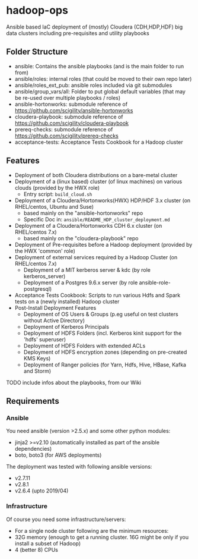 # hadoop-ops
Ansible based IaC deployment of (mostly) Cloudera (CDH,HDP,HDF) big data clusters including pre-requisites and utility playbooks

## Folder Structure
* ansible: Contains the ansible playbooks (and is the main folder to run from)
* ansible/roles: internal roles (that could be moved to their own repo later)
* ansible/roles_ext_pub: ansible roles included via git submodules
* ansible/group_vars/all: Folder to put global default variables (that may be re-used over multiple playbooks / roles)
* ansible-hortonworks: submodule reference of https://github.com/scigility/ansible-hortonworks
* cloudera-playbook: submodule reference of https://github.com/scigility/cloudera-playbook
* prereq-checks: submodule reference of https://github.com/scigility/prereq-checks
* acceptance-tests: Acceptance Tests Cookbook for a Hadoop cluster

## Features
* Deployment of both Cloudera distributions on a bare-metal cluster
* Deployment of a (linux based) cluster (of linux machines) on various clouds (provided by the HWX role)
  * Entry script: `build_cloud.sh`
* Deployment of a Cloudera/Hortonworks(HWX) HDP/HDF 3.x cluster (on RHEL/centos, Ubuntu and Suse)
  * based mainly on the "ansible-hortonworks" repo
  * Specific Doc in: `ansible/README_HDP_cluster_deployment.md`
* Deployment of a Cloudera/Hortonworks CDH 6.x cluster (on RHEL/centos 7.x)
  * based mainly on the "cloudera-playbook" repo
* Deployment of Pre-requisites before a Hadoop deployment (provided by the HWX 'common' role)
* Deployment of external services required by a Hadoop Cluster (on RHEL/centos 7.x)
  * Deployment of a MIT kerberos server & kdc (by role kerberos_server)
  * Deployment of a Postgres 9.6.x server (by role ansible-role-postgresql)
* Acceptance Tests Cookbook: Scripts to run various Hdfs and Spark tests on a (newly installed) Hadoop cluster
* Post-Install Deployment Features
  * Deployment of OS Users & Groups (p.eg useful on test clusters without Active Directory)
  * Deployment of Kerberos Principals
  * Deployment of HDFS Folders (incl. Kerberos kinit support for the 'hdfs' superuser)
  * Deployment of HDFS Folders with extended ACLs
  * Deployment of HDFS encryption zones (depending on pre-created KMS Keys) 
  * Deployment of Ranger policies (for Yarn, Hdfs, Hive, HBase, Kafka and Storm) 

TODO include infos about the playbooks, from our Wiki

## Requirements

### Ansible
You need ansible (version >2.5.x) and some other python modules:
* jinja2 >=v2.10 (automatically installed as part of the ansible dependencies)
* boto, boto3 (for AWS deployments)

The deployment was tested with following ansible versions:
* v2.7.11
* v2.8.1
* v2.6.4 (upto 2019/04)

### Infrastructure
Of course you need some infrastructure/servers:
* For a single node cluster following are the minimum resources:
 * 32G memory (enough to get a running cluster. 16G might be only if you install a subset of Hadoop)
 * 4 (better 8) CPUs
